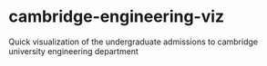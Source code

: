 # cambridge-engineering-viz
Quick visualization of the undergraduate admissions to cambridge university engineering department
